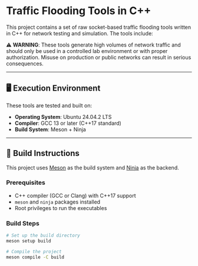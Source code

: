# Traffic Flooding Tools in C++

This project contains a set of raw socket-based traffic flooding tools written in C++ for network testing and simulation. The tools include:



⚠️ **WARNING**: These tools generate high volumes of network traffic and should only be used in a controlled lab environment or with proper authorization. Misuse on production or public networks can result in serious consequences.

---

## 🖥️ Execution Environment

These tools are tested and built on:

- **Operating System**: Ubuntu 24.04.2 LTS
- **Compiler**: GCC 13 or later (C++17 standard)
- **Build System**: Meson + Ninja

---

## 🔧 Build Instructions

This project uses [Meson](https://mesonbuild.com/) as the build system and [Ninja](https://ninja-build.org/) as the backend.

### Prerequisites

- C++ compiler (GCC or Clang) with C++17 support
- `meson` and `ninja` packages installed
- Root privileges to run the executables

### Build Steps

```bash
# Set up the build directory
meson setup build

# Compile the project
meson compile -C build

